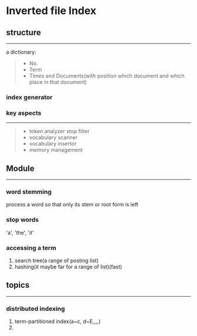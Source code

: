 # Inverted file Index

## structure

---

a dictionary: 

> - No.
> - Term
> - Times and Documents(with position which document and which place in that document)

### index generator

### key aspects

---

> - token analyzer stop filter
> - vocabulary scanner
> - vocabulary insertor
> - memory management

## Module 

---

### word stemming

process a word so that only its stem or root form is left

### stop words

'a', 'the', 'it'

### accessing a term

1. search tree(a range of posting list)
2. hashing(it maybe far for a range of list)(fast)

## topics

---

### distributed indexing

1. term-partitioned index(a~c, d~E,,,,)
2. 


